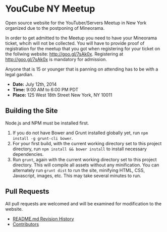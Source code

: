 YouCube NY Meetup
==

Open source website for the YouTuber/Servers Meetup in New York organized due to the postponing of Mineorama.

In order to get admitted to the Meetup you need to have your Mineorama ticket, whcih will not be collected. You will have to provide proof of registration for the meetup that you got when registering for your ticket on the follwing website: http://goo.gl/7sAk0x. Registering at http://goo.gl/7sAk0x is mandatory for admission.

Anyone that is 15 or younger that is panning on attending has to be with a legal gardian.

  - **Date:** July 12th, 2014
  - **Time:** 9:00 AM to 6:00 PM PDT
  - **Place:** 125 West 18th Street New York, NY 10011

Building the Site
--

Node.js and NPM must be installed first.

 1. If you do not have Bower and Grunt installed globally yet, run `npm install -g grunt-cli bower`.
 2. For your first build, with the current working directory set to this project directory, run `npm install && bower install` to install necessary dependencies.
 3. Run `grunt`, again with the current working directory set to this project directory. This will compile all assets without any minification. You can alternately run `grunt dist` to run the site, minifying HTML, CSS, Javascript, images, etc. This may take several minutes to run.

Pull Requests
--

All pull requests are welcomed and will be examined for modification to the website.

 - [README.md Revision History](https://github.com/MCProHosting/site-youcubemeetup/commits/master/README.md)
 - [Contributors](https://github.com/MCProHosting/site-youcubemeetup/graphs/contributors)


[Website]:http://youcubemeetup.com/
[Twitter]:https://twitter.com/YouCubeMeetup

[Robert Carmosino]:https://github.com/CrypticStorm
[RCTwitter]:https://twitter.com/Cryptic_Storm
[Matthew Salsamendi]:https://github.com/MCProhosting-Matt
[Connor Peet]:https://github.com/connor4312
[David Wasman]:https://github.com/therealduckie
[Jack Cook]:https://github.com/jackcook
